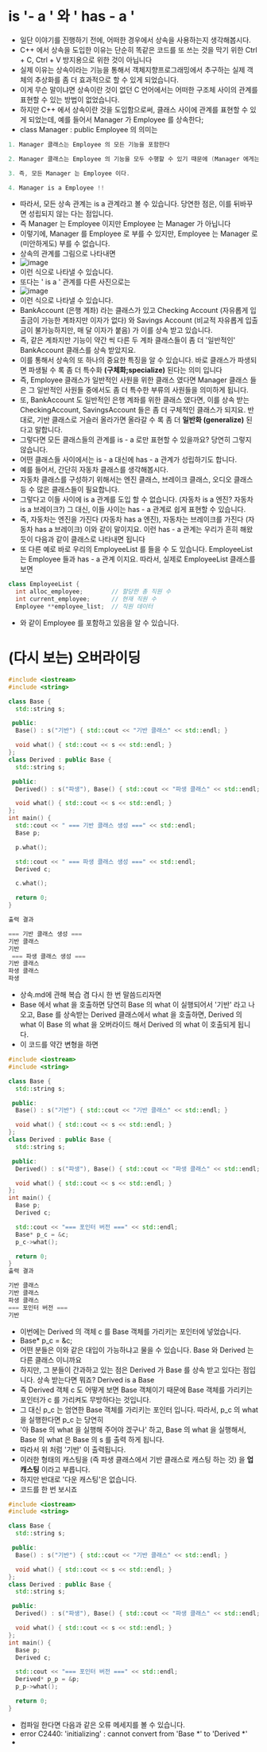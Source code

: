 # is '- a ' 와 ' has - a '

  * 일단 이야기를 진행하기 전에, 어떠한 경우에서 상속을 사용하는지 생각해봅시다.
  * C++ 에서 상속을 도입한 이유는 단순히 똑같은 코드를 또 쓰는 것을 막기 위한 Ctrl + C, Ctrl + V 방지용으로 위한 것이 아닙니다
  * 실제 이유는 상속이라는 기능을 통해서 객체지향프로그래밍에서 추구하는 실제 객체의 추상화를 좀 더 효과적으로 할 수 있게 되었습니다.
  * 이게 무슨 말이냐면 상속이란 것이 없던 C 언어에서는 어떠한 구조체 사이의 관계를 표현할 수 있는 방법이 없었습니다.
  * 하지만 C++ 에서 상속이란 것을 도입함으로써, 클래스 사이에 관계를 표현할 수 있게 되었는데, 예를 들어서 Manager 가 Employee 를 상속한다;
  * class Manager : public Employee 의 의미는

```C++
1. Manager 클래스는 Employee 의 모든 기능을 포함한다

2. Manager 클래스는 Employee 의 기능을 모두 수행할 수 있기 때문에 (Manager 에게는 약간 기분 나쁘겠지만) Manager 를 Employee 라고 칭해도 무방하다

3. 즉, 모든 Manager 는 Employee 이다.

4. Manager is a Employee !!
```

  * 따라서, 모든 상속 관계는 is a 관계라고 볼 수 있습니다. 당연한 점은, 이를 뒤바꾸면 성립되지 않는 다는 점입니다.
  * 즉 Manager 는 Employee 이지만 Employee 는 Manager 가 아닙니다
  * 이렇기에, Manager 를 Employee 로 부를 수 있지만, Employee 는 Manager 로 (미안하게도) 부를 수 없습니다.
  * 상속의 관계를 그림으로 나타내면
  * ![image](https://github.com/Anjinhyoung/Coding-Learning/assets/117788976/c074303e-6963-4f5d-88e6-fc98917e58a1)
  * 이런 식으로 나타낼 수 있습니다.
  * 또다는 ' is a ' 관계를 다른 사진으로는
  * ![image](https://github.com/Anjinhyoung/Coding-Learning/assets/117788976/4d5009cc-9328-4124-ba03-0c366e1d4f03)
  * 이런 식으로 나타낼 수 있습니다.
  * BankAccount (은행 계좌) 라는 클래스가 있고 Checking Account (자유롭게 입출금이 가능한 계좌지만 이자가 없다) 와 Savings Account (비교적 자유롭게 입출금이 불가능하지만, 매 달 이자가 붙음) 가 이를 상속 받고 있습니다.
  * 즉, 같은 계좌지만 기능이 약간 씩 다른 두 계좌 클래스들이 좀 더 '일반적인' BankAccount 클래스를 상속 받았지요.
  * 이를 통해서 상속의 또 하나의 중요한 특징을 알 수 있습니다. 바로 클래스가 파생되면 파생될 수 록 좀 더 특수화 **(구체화;specialize)** 된다는 의미 입니다
  * 즉, Employee 클래스가 일반적인 사원을 위한 클래스 였다면 Manager 클래스 들은 그 일반적인 사원들 중에서도 좀 더 특수한 부류의 사원들을 의미하게 됩니다.
  * 또, BankAccount 도 일반적인 은행 계좌를 위한 클래스 였다면, 이를 상속 받는 CheckingAccount, SavingsAccount 들은 좀 더 구체적인 클래스가 되지요. 반대로, 기반 클래스로 거슬러 올라가면 올라갈 수 록 좀 더 **일반화 (generalize)** 된다고 말합니다.
  * 그렇다면 모든 클래스들의 관계를 is - a 로만 표현할 수 있을까요? 당연히 그렇지 않습니다.
  * 어떤 클래스들 사이에서는 is - a 대신에 has - a 관계가 성립하기도 합니다.
  * 예를 들어서, 간단히 자동차 클래스를 생각해봅시다.
  * 자동차 클래스를 구성하기 위해서는 엔진 클래스, 브레이크 클래스, 오디오 클래스 등 수 많은 클래스들이 필요합니다.
  * 그렇다고 이들 사이에 is a 관계를 도입 할 수 없습니다. (자동차 is a 엔진? 자동차 is a 브레이크?) 그 대신, 이들 사이는 has - a 관계로 쉽게 표현할 수 있습니다.
  * 즉, 자동차는 엔진을 가진다 (자동차 has a 엔진), 자동차는 브레이크를 가진다 (자동차 has a 브레이크) 이와 같이 말이지요. 이런 has - a 관계는 우리가 흔히 해왔듯이 다음과 같이 클래스로 나타내면 됩니다
  * 또 다른 예로 바로 우리의 EmployeeList 를 들을 수 도 있습니다. EmployeeList 는 Employee 들과 has - a 관계 이지요. 따라서, 실제로 EmployeeList 클래스를 보면
```C++
class EmployeeList {
  int alloc_employee;        // 할당한 총 직원 수
  int current_employee;      // 현재 직원 수
  Employee **employee_list;  // 직원 데이터
```

  * 와 같이 Employee 를 포함하고 있음을 알 수 있습니다.

# (다시 보는) 오버라이딩
```C++
#include <iostream>
#include <string>

class Base {
  std::string s;

 public:
  Base() : s("기반") { std::cout << "기반 클래스" << std::endl; }

  void what() { std::cout << s << std::endl; }
};
class Derived : public Base {
  std::string s;

 public:
  Derived() : s("파생"), Base() { std::cout << "파생 클래스" << std::endl; }

  void what() { std::cout << s << std::endl; }
};
int main() {
  std::cout << " === 기반 클래스 생성 ===" << std::endl;
  Base p;

  p.what();

  std::cout << " === 파생 클래스 생성 ===" << std::endl;
  Derived c;

  c.what();

  return 0;
}

출력 결과

=== 기반 클래스 생성 ===
기반 클래스
기반
 === 파생 클래스 생성 ===
기반 클래스
파생 클래스
파생

```

  * 상속.md에 관해 복습 겸 다시 한 번 말씀드리자면
  * Base 에서 what 을 호출하면 당연히 Base 의 what 이 실행되어서 '기반' 라고 나오고, Base 를 상속받는 Derived 클래스에서 what 을 호출하면, Derived 의 what 이 Base 의 what 을 오버라이드 해서 Derived 의 what 이 호출되게 됩니다.
  * 이 코드를 약간 변형을 하면

```C++
#include <iostream>
#include <string>

class Base {
  std::string s;

 public:
  Base() : s("기반") { std::cout << "기반 클래스" << std::endl; }

  void what() { std::cout << s << std::endl; }
};
class Derived : public Base {
  std::string s;

 public:
  Derived() : s("파생"), Base() { std::cout << "파생 클래스" << std::endl; }

  void what() { std::cout << s << std::endl; }
};
int main() {
  Base p;
  Derived c;

  std::cout << "=== 포인터 버전 ===" << std::endl;
  Base* p_c = &c;
  p_c->what();

  return 0;
}
출력 결과

기반 클래스
기반 클래스  
파생 클래스
=== 포인터 버전 ===
기반

```
  * 이번에는 Derived 의 객체 c 를 Base 객체를 가리키는 포인터에 넣었습니다.
  * Base* p_c = &c;
  * 어떤 분들은 이와 같은 대입이 가능하냐고 물을 수 있습니다. Base 와 Derived 는 다른 클래스 이니까요
  * 하지만, 그 분들이 간과하고 있는 점은 Derived 가 Base 를 상속 받고 있다는 점입니다. 상속 받는다면 뭐죠? Derived is a Base
  * 즉 Derived 객체 c 도 어떻게 보면 Base 객체이기 때문에 Base 객체를 가리키는 포인터가 c 를 가리켜도 무방하다는 것입니다.
  * 그 대신 p_c 는 엄연한 Base 객체를 가리키는 포인터 입니다. 따라서, p_c 의 what 을 실행한다면 p_c 는 당연히
  * '아 Base 의 what 을 실행해 주어야 겠구나' 하고, Base 의 what 을 실행해서, Base 의 what 은 Base 의 s 를 출력 하게 됩니다.
  * 따라서 위 처럼 '기반' 이 출력됩니다.
  * 이러한 형태의 캐스팅을 (즉 파생 클래스에서 기반 클래스로 캐스팅 하는 것) 을 **업 캐스팅** 이라고 부릅니다.
  * 하지만 반대로 '다운 캐스팅'은 없습니다.
  * 코드를 한 번 보시죠

```C++
#include <iostream>
#include <string>

class Base {
  std::string s;

 public:
  Base() : s("기반") { std::cout << "기반 클래스" << std::endl; }

  void what() { std::cout << s << std::endl; }
};
class Derived : public Base {
  std::string s;

 public:
  Derived() : s("파생"), Base() { std::cout << "파생 클래스" << std::endl; }

  void what() { std::cout << s << std::endl; }
};
int main() {
  Base p;
  Derived c;

  std::cout << "=== 포인터 버전 ===" << std::endl;
  Derived* p_p = &p;
  p_p->what();

  return 0;
}
```
  * 컴파일 한다면 다음과 같은 오류 메세지를 볼 수 있습니다.
  * error C2440: 'initializing' : cannot convert from 'Base *' to 'Derived *'
  * 
  

